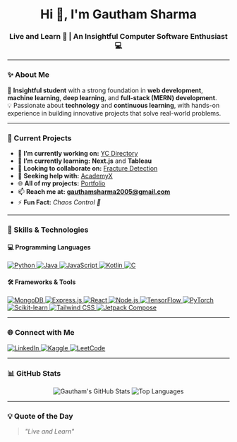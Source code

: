 <h1 align="center">Hi 👋, I'm Gautham Sharma</h1>
<h3 align="center">Live and Learn 🚀 | An Insightful Computer Software Enthusiast 💻</h3>

---

### ✨ About Me
🎯 **Insightful student** with a strong foundation in **web development**, **machine learning**, **deep learning**, and **full-stack (MERN) development**.  
💡 Passionate about **technology** and **continuous learning**, with hands-on experience in building innovative projects that solve real-world problems.  

---

### 🔭 Current Projects
- 🚀 **I’m currently working on:** [YC Directory](https://www.ycdirectory)  
- 🧠 **I’m currently learning:** **Next.js** and **Tableau**  
- 🤝 **Looking to collaborate on:** [Fracture Detection](https://www.fracture)  
- 💬 **Seeking help with:** [AcademyX](https://www.academyx)  
- 🌐 **All of my projects:** [Portfolio](https://asdfghj)  
- 📫 **Reach me at:** **gauthamsharma2005@gmail.com**  
- ⚡ **Fun Fact:** *Chaos Control 💎*  

---

### 🚀 Skills & Technologies

#### 💻 Programming Languages  
<p align="left">
  <a href="https://www.python.org" target="_blank">
    <img src="https://img.shields.io/badge/Python-3776AB?style=for-the-badge&logo=python&logoColor=white" alt="Python"/>
  </a>
  <a href="https://www.java.com" target="_blank">
    <img src="https://img.shields.io/badge/Java-007396?style=for-the-badge&logo=java&logoColor=white" alt="Java"/>
  </a>
  <a href="https://developer.mozilla.org/en-US/docs/Web/JavaScript" target="_blank">
    <img src="https://img.shields.io/badge/JavaScript-F7DF1E?style=for-the-badge&logo=javascript&logoColor=black" alt="JavaScript"/>
  </a>
  <a href="https://www.kotlinlang.org/" target="_blank">
    <img src="https://img.shields.io/badge/Kotlin-0095D5?style=for-the-badge&logo=kotlin&logoColor=white" alt="Kotlin"/>
  </a>
  <a href="https://www.cprogramming.com/" target="_blank">
    <img src="https://img.shields.io/badge/C-00599C?style=for-the-badge&logo=c&logoColor=white" alt="C"/>
  </a>
</p>

#### 🛠️ Frameworks & Tools  
<p align="left">
  <a href="https://www.mongodb.com/" target="_blank">
    <img src="https://img.shields.io/badge/MongoDB-47A248?style=for-the-badge&logo=mongodb&logoColor=white" alt="MongoDB"/>
  </a>
  <a href="https://expressjs.com" target="_blank">
    <img src="https://img.shields.io/badge/Express.js-000000?style=for-the-badge&logo=express&logoColor=white" alt="Express.js"/>
  </a>
  <a href="https://reactjs.org/" target="_blank">
    <img src="https://img.shields.io/badge/React-61DAFB?style=for-the-badge&logo=react&logoColor=black" alt="React"/>
  </a>
  <a href="https://nodejs.org" target="_blank">
    <img src="https://img.shields.io/badge/Node.js-339933?style=for-the-badge&logo=node.js&logoColor=white" alt="Node.js"/>
  </a>
  <a href="https://www.tensorflow.org" target="_blank">
    <img src="https://img.shields.io/badge/TensorFlow-FF6F00?style=for-the-badge&logo=tensorflow&logoColor=white" alt="TensorFlow"/>
  </a>
  <a href="https://pytorch.org/" target="_blank">
    <img src="https://img.shields.io/badge/PyTorch-EE4C2C?style=for-the-badge&logo=pytorch&logoColor=white" alt="PyTorch"/>
  </a>
  <a href="https://scikit-learn.org/" target="_blank">
    <img src="https://img.shields.io/badge/Scikit Learn-F7931E?style=for-the-badge&logo=scikit-learn&logoColor=white" alt="Scikit-learn"/>
  </a>
  <a href="https://tailwindcss.com/" target="_blank">
    <img src="https://img.shields.io/badge/TailwindCSS-38B2AC?style=for-the-badge&logo=tailwind-css&logoColor=white" alt="Tailwind CSS"/>
  </a>
  <a href="https://jetpackcompose.io/" target="_blank">
    <img src="https://img.shields.io/badge/Jetpack Compose-4285F4?style=for-the-badge&logo=android&logoColor=white" alt="Jetpack Compose"/>
  </a>
</p>

---

### 🌐 Connect with Me  
<p align="left">
  <a href="https://linkedin.com/in/gautham-sharma-maximus5470" target="_blank">
    <img src="https://img.shields.io/badge/LinkedIn-0A66C2?style=for-the-badge&logo=linkedin&logoColor=white" alt="LinkedIn"/>
  </a>
  <a href="https://kaggle.com/gauthamsharma" target="_blank">
    <img src="https://img.shields.io/badge/Kaggle-20BEFF?style=for-the-badge&logo=kaggle&logoColor=white" alt="Kaggle"/>
  </a>
  <a href="https://www.leetcode.com/maximus5470" target="_blank">
    <img src="https://img.shields.io/badge/LeetCode-FFA116?style=for-the-badge&logo=leetcode&logoColor=black" alt="LeetCode"/>
  </a>
</p>

---

### 📊 GitHub Stats  
<p align="center">
  <img src="https://github-readme-stats.vercel.app/api?username=maximus5470&show_icons=true&theme=radical" alt="Gautham's GitHub Stats" />
  <img src="https://github-readme-stats.vercel.app/api/top-langs/?username=maximus5470&layout=compact&theme=radical" alt="Top Languages" />
</p>

---

### 💡 Quote of the Day  
> *"Live and Learn"*  
